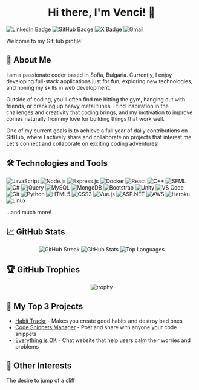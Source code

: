 <h1 align="center">Hi there, I'm Venci! 👋</h1>

[![LinkedIn Badge](https://img.shields.io/badge/-LinkedIn-blue?style=flat&logo=Linkedin&logoColor=white&link=https://www.linkedin.com/in/yourprofile/)](https://www.linkedin.com/in/ventsislav-manoilov-a82210272/)
[![GitHub Badge](https://img.shields.io/badge/-Github-black?style=flat&logo=github&logoColor=white&link=https://github.com/VencislavManoilov)](https://github.com/VencislavManoilov)
[![X Badge](https://img.shields.io/badge/-Venci-black?style=flat&logo=X&logoColor=whitelink=https://x.com/venci71694746)](https://x.com/venci71694746)
[![Gmail](https://img.shields.io/badge/-Gmail-white?style=flat&logo=gmail&logoColor=whitelink=mailto:vencislav2.manoilov@gmail.com)](mailto:vencislav2.manoilov@gmail.com)

Welcome to my GitHub profile!

## 🚀 About Me

I am a passionate coder based in Sofia, Bulgaria. Currently, I enjoy developing full-stack applications just for fun, exploring new technologies, and honing my skills in web development.

Outside of coding, you'll often find me hitting the gym, hanging out with friends, or cranking up heavy metal tunes. I find inspiration in the challenges and creativity that coding brings, and my motivation to improve comes naturally from my love for building things that work well.

One of my current goals is to achieve a full year of daily contributions on GitHub, where I actively share and collaborate on projects that interest me. Let's connect and collaborate on exciting coding adventures!

## 🛠️ Technologies and Tools

![JavaScript](https://img.shields.io/badge/-JavaScript-333333?style=flat&logo=javascript)
![Node.js](https://img.shields.io/badge/-Node.js-333333?style=flat&logo=node.js)
![Express.js](https://img.shields.io/badge/-Express-333333?style=flat&logo=express)
![Docker](https://img.shields.io/badge/-Docker-333333?style=flat&logo=docker)
![React](https://img.shields.io/badge/-React-333333?style=flat&logo=react)
![C++](https://img.shields.io/badge/-C++-333333?style=flat&logo=c%2B%2B)
![SFML](https://img.shields.io/badge/-SFML-333333?style=flat&logo=sfml)
![C#](https://img.shields.io/badge/-C%23-333333?style=flat&logo=c-sharp)
![jQuery](https://img.shields.io/badge/-jQuery-333333?style=flat&logo=jquery)
![MySQL](https://img.shields.io/badge/-MySQL-333333?style=flat&logo=mysql)
![MongoDB](https://img.shields.io/badge/-MongoDB-333333?style=flat&logo=mongodb)
![Bootstrap](https://img.shields.io/badge/-Bootstrap-333333?style=flat&logo=bootstrap)
![Unity](https://img.shields.io/badge/-Unity-333333?style=flat&logo=unity)
![VS Code](https://img.shields.io/badge/-VS%20Code-333333?style=flat&logo=visual-studio-code)
![Git](https://img.shields.io/badge/-Git-333333?style=flat&logo=git)
![Python](https://img.shields.io/badge/-Python-333333?style=flat&logo=python)
![HTML5](https://img.shields.io/badge/-HTML5-333333?style=flat&logo=html5)
![CSS3](https://img.shields.io/badge/-CSS3-333333?style=flat&logo=css3)
![Vue.js](https://img.shields.io/badge/-Vue.js-333333?style=flat&logo=vue.js)
![ASP.NET](https://img.shields.io/badge/-ASP.NET-333333?style=flat&logo=.net)
![AWS](https://img.shields.io/badge/-AWS-333333?style=flat&logo=amazon-aws)
![Heroku](https://img.shields.io/badge/-Heroku-333333?style=flat&logo=heroku)
![Linux](https://img.shields.io/badge/-Linux-333333?style=flat&logo=linux)

...and much more!

## 📈 GitHub Stats

<div align="center">
  <img src="https://streak-stats.demolab.com?user=VencislavManoilov&theme=radical" alt="GitHub Streak"/>
  <img src="https://github-readme-stats.vercel.app/api?username=VencislavManoilov&rank_icon=github&hide_title=true&theme=radical&hide=border" alt="GitHub Stats"/>
  <img src="https://github-readme-stats.vercel.app/api/top-langs/?username=VencislavManoilov&hide=C%23&layout=compact&theme=radical" alt="Top Languages"/>
</div>

## 🏆 GitHub Trophies

<div align="center">
  <img src="https://github-profile-trophy.vercel.app/?username=VencislavManoilov&theme=onedark&row=2&column=3" alt="trophy">
</div>

## 🔗 My Top 3 Projects

- [Habit Trackr](https://github.com/VencislavManoilov/HabitTrackr) - Makes you create good habits and destroy bad ones
- [Code Snippets Manager](https://github.com/VencislavManoilov/Code-Snippets-Manager) - Post and share with anyone your code snippets
- [Everything is OK](https://github.com/VencislavManoilov/Everything-is-OK) - Chat website that help users calm their worries and problems

<!--
## 📫 Connect with Me

- LinkedIn: [Your LinkedIn Profile](https://www.linkedin.com/in/yourprofile/)
- Twitter: [Your Twitter Profile](https://twitter.com/yourusername)
- Blog: [Your Blog](https://yourblog.com)
- Portfolio: [Your Portfolio](https://yourportfolio.com)

-->

## 🎨 Other Interests

The desire to jump of a cliff
